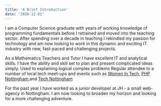 ```yaml
---
title: 'A Brief Introduction'
date: '2020-12-01'
--- 
```


I am a Computer Science graduate with years of working knowledge of programming fundamentals before I retrained and moved into the teaching sector.  After spending over a decade in teaching I rekindled my passion for technology and am now looking to work in  this dynamic and exciting IT industry with new, fast-paced and challenging projects. 

As a Mathematics Teachers and Tutor I have excellent IT and analytical skills.  I have the ability and  skill set to plan and present complicated ideas simply.  Used to explaining logical complex problems  Regular attendee to a number of local tech meet-ups and events such as <a href="https://www.meetup.com/Women-In-Tech-Nottingham/" target="_blank">Women In Tech</a>,  <a href="https://phpminds.org/" target="_blank">PHP Nottingham </a>
and <a href="https://www.technottingham.com/" target="_blank">Tech Nottingham</a>

For the past year I have worked as a junior developer at JH - a small web-agency in Nottingham.  I am now looking to broaden my horizon and looking for a more challenging adventure.
